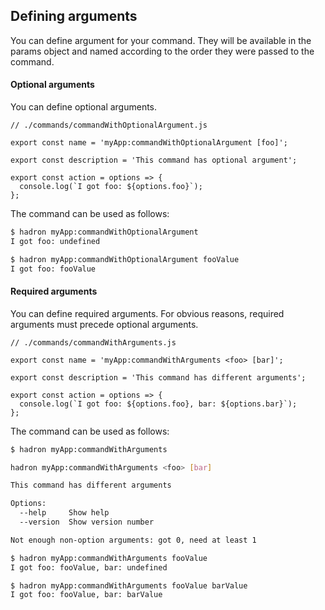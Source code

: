 ## Defining arguments
You can define argument for your command. They will be available in the params object and named according to the order they were passed to the command.

#### Optional arguments
You can define optional arguments.
```
// ./commands/commandWithOptionalArgument.js

export const name = 'myApp:commandWithOptionalArgument [foo]';

export const description = 'This command has optional argument';

export const action = options => {
  console.log(`I got foo: ${options.foo}`);
};
```

The command can be used as follows:
```bash
$ hadron myApp:commandWithOptionalArgument
I got foo: undefined
```

```bash
$ hadron myApp:commandWithOptionalArgument fooValue
I got foo: fooValue
```

#### Required arguments
You can define required arguments. For obvious reasons, required arguments must precede optional arguments.
```
// ./commands/commandWithArguments.js

export const name = 'myApp:commandWithArguments <foo> [bar]';

export const description = 'This command has different arguments';

export const action = options => {
  console.log(`I got foo: ${options.foo}, bar: ${options.bar}`);
};
```

The command can be used as follows:
```bash
$ hadron myApp:commandWithArguments

hadron myApp:commandWithArguments <foo> [bar]

This command has different arguments

Options:
  --help     Show help                                                 [boolean]
  --version  Show version number                                       [boolean]

Not enough non-option arguments: got 0, need at least 1
```

```bash
$ hadron myApp:commandWithArguments fooValue
I got foo: fooValue, bar: undefined
```

```bash
$ hadron myApp:commandWithArguments fooValue barValue
I got foo: fooValue, bar: barValue
```
